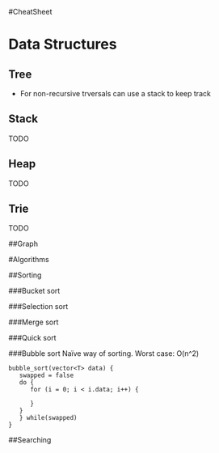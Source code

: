 #CheatSheet

# Data Structures
## Tree
* For non-recursive trversals can use a stack to keep track
## Stack
TODO
## Heap
TODO
## Trie
TODO

##Graph


#Algorithms

##Sorting

###Bucket sort

###Selection sort

###Merge sort

###Quick sort

###Bubble sort
Naïve way of sorting.
Worst case: O(n^2)
```
bubble_sort(vector<T> data) {
   swapped = false
   do {
      for (i = 0; i < i.data; i++) {

      }
   }
   } while(swapped)
}
```

##Searching

